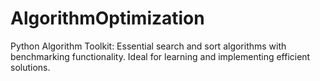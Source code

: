 # AlgorithmOptimization
Python Algorithm Toolkit: Essential search and sort algorithms with benchmarking functionality. Ideal for learning and implementing efficient solutions.
